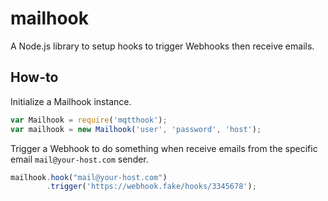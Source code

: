 # mailhook
A Node.js library to setup hooks to trigger Webhooks then receive emails.

## How-to
Initialize a Mailhook instance.
```js
var Mailhook = require('mqtthook');
var mailhook = new Mailhook('user', 'password', 'host');
```

Trigger a Webhook to do something when receive emails from the specific email `mail@your-host.com` sender.
```js
mailhook.hook("mail@your-host.com")
        .trigger('https://webhook.fake/hooks/3345678');
```

